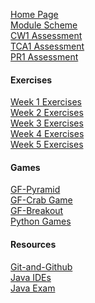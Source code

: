 [Home Page](https://github.com/BNU-CO452/Java-Apps/wiki)     
[Module Scheme](https://github.com/BNU-CO452/Java-Apps/wiki/Module-Scheme)      
[CW1 Assessment](https://github.com/BNU-CO452/Java-Apps/wiki/CW1)     
[TCA1 Assessment]()     
[PR1 Assessment]()       

#### Exercises
[Week 1 Exercises](https://github.com/BNU-CO452/Java-Apps/wiki/W1-VSC-Basics-Exercises)     
[Week 2 Exercises](https://github.com/BNU-CO452/Java-Apps/wiki/W2-VSC-Conditionals-Exercises)    
[Week 3 Exercises](https://github.com/BNU-CO452/Java-Apps/wiki/W3-VSC-Classes-and-Objects-Exercises)    
[Week 4 Exercises](https://github.com/BNU-CO452/Java-Apps/wiki/W4-VSC-Collection-Exercises)    
[Week 5 Exercises]()
#### Games
[GF-Pyramid]()    
[GF-Crab Game]()    
[GF-Breakout]()     
[Python Games](https://github.com/BNU-CO452/Java-Apps/wiki/PyGames)
#### Resources
[Git-and-Github](https://github.com/BNU-CO452/Java-Apps/wiki/Git-and-Github)     
[Java IDEs](https://github.com/BNU-CO452/Java-Apps/wiki/Java-IDES)      
[Java Exam](https://www.itexams.com/exam/98-388)   
